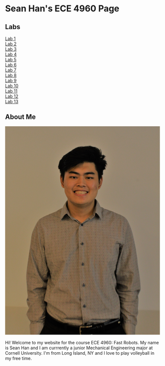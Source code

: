 # Sean Han's ECE 4960 Page


## Labs
[Lab 1](./Labs/Lab1.md)  
[Lab 2](./Labs/Lab2.md)  
[Lab 3](./Labs/Lab3.md)  
[Lab 4](./Labs/Lab4.md)  
[Lab 5](./Labs/Lab5.md)  
[Lab 6](./Labs/Lab6.md)  
[Lab 7](./Labs/Lab7.md)  
[Lab 8](./Labs/Lab8.md)  
[Lab 9](./Labs/Lab9.md)  
[Lab 10](./Labs/Lab10.md)  
[Lab 11](./Labs/Lab11.md)  
[Lab 12](./Labs/Lab12.md)  
[Lab 13](./Labs/Lab13.md)  

## About Me

<img src="Lab1Images/selfie.jpg">

Hi! Welcome to my website for the course ECE 4960: Fast Robots.  My name is Sean Han and I am currrently a junior Mechanical Engineering major at Cornell University. I'm from Long Island, NY and I love to play volleyball in my free time. 
